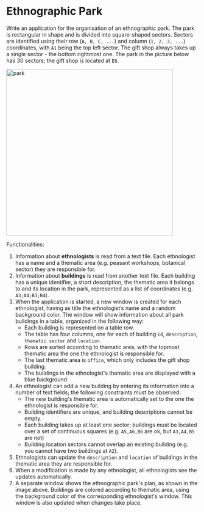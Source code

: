 # Ethnographic Park
Write an application for the organisation of an ethnographic park. The park is rectangular in shape and is divided into square-shaped sectors. Sectors are identified using their row (`A, B, C, ...`) and column (`1, 2, 3, ...`) coordinates, with `A1` being the top left sector. The gift shop always takes up a single sector - the bottom rightmost one. The park in the picture below has 30 sectors; the gift shop is located at `E6`.

<img width="437" alt="park" src="https://user-images.githubusercontent.com/25611695/122884720-15fd6980-d347-11eb-8e63-7b758db92a94.png">

Functionalities:
1. Information about **ethnologists** is read from a text file. Each ethnologist has a name and a thematic area (e.g. peasant workshops, botanical sector) they are responsible for.
2. Information about **buildings** is read from another text file. Each building has a unique identifier, a short description, the thematic area it belongs to and its location in the park, represented as a list of coordinates (e.g. `A3;A4;B3;B4`).
3. When the application is started, a new window is created for each ethnologist, having as title the ethnologist’s name and a random background color. The window will show information about all park buildings in a table, organized in the following way:
    * Each building is represented on a table row.
    * The table has four columns, one for each of building `id`, `description`, `thematic sector` and `location`.
    * Rows are sorted according to thematic area, with the topmost thematic area the one the ethnologist is responsible for.
    * The last thematic area is `office`, which only includes the gift shop building.
    * The buildings in the ethnologist's thematic area are displayed with a blue background.
4. An ethnologist can add a new building by entering its information into a number of text fields; the following constraints must be observed:
    * The new building's thematic area is automatically set to the one the ethnologist is responsible for.
    * Building identifiers are unique, and building descriptions cannot be empty.
    * Each building takes up at least one sector; buildings must be located over a set of continuous squares (e.g. `A5,A6,B6` are ok, but `A3,A4,B5` are not)
    * Building location sectors cannot overlap an existing building (e.g. you cannot have two buildings at `A2`).
5. Ethnologists can update the `description` and `location` of buildings in the thematic area they are responsible for.
6. When a modification is made by any ethnologist, all ethnologists see the updates automatically.
7. A separate window shows the ethnographic park's plan, as shown in the image above. Buildings are colored according to thematic area, using the background color of the corresponding ethnologist's window. This window is also updated when changes take place.
